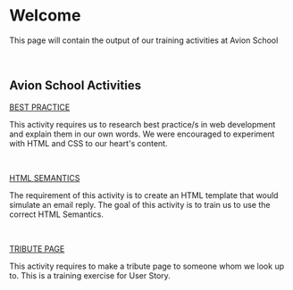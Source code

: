 # Welcome

This page will contain the output of our training activities at Avion School

<br>

## Avion School Activities
[BEST PRACTICE](https://desoto13.github.io/batch6-activities/Best%20Practice)

This activity requires us to research best practice/s in web development and explain them in our own words. We were encouraged to experiment with HTML and CSS to our heart's content.

<br>

[HTML SEMANTICS](https://desoto13.github.io/batch6-activities/HTML%20Semantics)

The requirement of this activity is to create an HTML template that would simulate an email reply. The goal of this activity is to train us to use the correct HTML Semantics.

<br>

[TRIBUTE PAGE](https://desoto13.github.io/batch6-activities/UserStory)

This activity requires to make a tribute page to someone whom we look up to. This is a training exercise for User Story.
